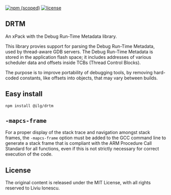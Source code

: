 [![npm (scoped)](https://img.shields.io/npm/v/@ilg/drtm.svg)](https://www.npmjs.com/package/@ilg/drtm) [![license](https://img.shields.io/github/license/micro-os-plus/drtm.svg)](https://github.com/micro-os-plus/drtm/blob/xpack/LICENSE)

## DRTM

An xPack with the Debug Run-Time Metadata library. 

This library provies support for parsing the Debug Run-Time Metadata, used by thread-aware GDB servers. The Debug Run-Time Metadata is stored in the application flash space; it includes addresses of various scheduler data and offsets inside TCBs (Thread Control Blocks).

The purpose is to improve portability of debugging tools, by removing hard-coded constants, like offsets into objects, that may vary between builds.

## Easy install

```
npm install @ilg/drtm
```

## `-mapcs-frame`

For a proper display of the stack trace and navigation amongst stack frames, the `-mapcs-frame` option must be added to the GCC command line to generate a stack frame that is compliant with the ARM Procedure Call Standard for all functions, even if this is not strictly necessary for correct execution of the code.

## License

The original content is released under the MIT License, with
all rights reserved to Liviu Ionescu.
